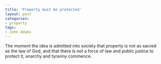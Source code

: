 ```yaml
---
title: 'Property must be protected'
layout: post
categories:
- property
tags:
- John Adams
---
```


The moment the idea is admitted into society that property is not as sacred as the law of God, and that there is not a force of law and public justice to protect it, anarchy and tyranny commence.